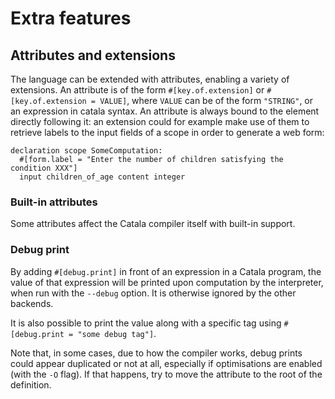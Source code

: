 # Extra features


<div id="tock" data-block_title="Features"></div>
<div id="tocw"></div>


## Attributes and extensions

The language can be extended with attributes, enabling a variety of extensions.
An attribute is of the form `#[key.of.extension]` or `#[key.of.extension = VALUE]`,
where `VALUE` can be of the form `"STRING"`, or an expression in catala syntax.
An attribute is always bound to the element directly following it: an extension
could for example make use of them to retrieve labels to the input fields of a
scope in order to generate a web form:

```catala
declaration scope SomeComputation:
  #[form.label = "Enter the number of children satisfying the condition XXX"]
  input children_of_age content integer
```

### Built-in attributes

Some attributes affect the Catala compiler itself with built-in support.

### Debug print

By adding `#[debug.print]` in front of an expression in a Catala program, the
value of that expression will be printed upon computation by the interpreter,
when run with the `--debug` option. It is otherwise ignored by the other
backends.

It is also possible to print the value along with a specific tag using
`#[debug.print = "some debug tag"]`.

Note that, in some cases, due to how the compiler works, debug prints could
appear duplicated or not at all, especially if optimisations are enabled (with
the `-O` flag). If that happens, try to move the attribute to the root of the
definition.
